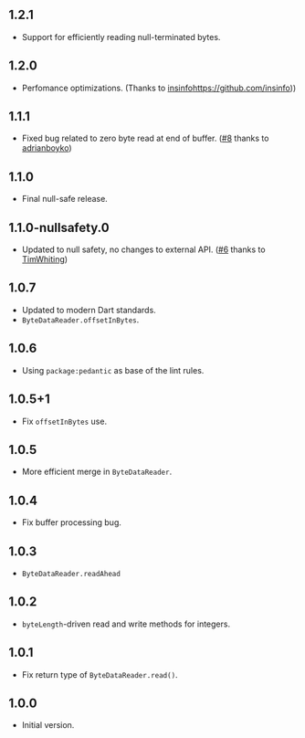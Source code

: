 ## 1.2.1

- Support for efficiently reading null-terminated bytes.

## 1.2.0

- Perfomance optimizations. (Thanks to [insinfo]()https://github.com/insinfo))

## 1.1.1

- Fixed bug related to zero byte read at end of buffer.
  ([#8](https://github.com/isoos/buffer/pull/8) thanks to [adrianboyko](https://github.com/adrianboyko))

## 1.1.0

- Final null-safe release.

## 1.1.0-nullsafety.0

- Updated to null safety, no changes to external API.
  ([#6](https://github.com/isoos/buffer/pull/6) thanks to [TimWhiting](https://github.com/TimWhiting))

## 1.0.7

- Updated to modern Dart standards.
- `ByteDataReader.offsetInBytes`.

## 1.0.6

- Using `package:pedantic` as base of the lint rules.

## 1.0.5+1

- Fix `offsetInBytes` use.

## 1.0.5

- More efficient merge in `ByteDataReader`.

## 1.0.4

- Fix buffer processing bug.

## 1.0.3

- `ByteDataReader.readAhead`

## 1.0.2

- `byteLength`-driven read and write methods for integers.

## 1.0.1

- Fix return type of `ByteDataReader.read()`.

## 1.0.0

- Initial version.
